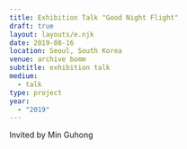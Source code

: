 ```yaml
---
title: Exhibition Talk "Good Night Flight"
draft: true
layout: layouts/e.njk
date: 2019-08-16
location: Seoul, South Korea
venue: archive bomm
subtitle: exhibition talk
medium:
  - talk
type: project
year:
  - "2019"
---
```


Invited by Min Guhong
